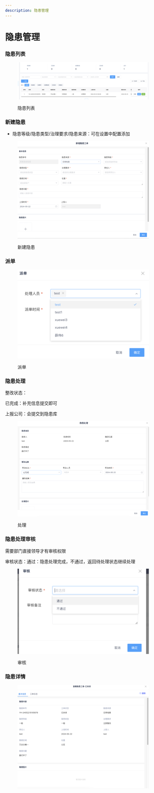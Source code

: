 ```yaml
---
description: 隐患管理
---
```


# 隐患管理

### 隐患列表



<figure><img src="../../../.gitbook/assets/image (33).png" alt=""><figcaption><p>隐患列表</p></figcaption></figure>

### 新建隐患

* 隐患等级/隐患类型/治理要求/隐患来源：可在设置中配置添加

<figure><img src="../../../.gitbook/assets/image (32).png" alt=""><figcaption><p>新建隐患</p></figcaption></figure>

### 派单

<figure><img src="../../../.gitbook/assets/image (34).png" alt=""><figcaption><p>派单</p></figcaption></figure>

### 隐患处理

整改状态：

已完成：补充信息提交即可

上报公司：会提交到隐患库

<figure><img src="../../../.gitbook/assets/image (35).png" alt=""><figcaption><p>处理</p></figcaption></figure>

### 隐患处理审核

需要部门直接领导才有审核权限

审核状态：通过：隐患处理完成，不通过，返回待处理状态继续处理

<figure><img src="../../../.gitbook/assets/image (36).png" alt=""><figcaption><p>审核</p></figcaption></figure>



### 隐患详情

<figure><img src="../../../.gitbook/assets/image (37).png" alt=""><figcaption></figcaption></figure>

